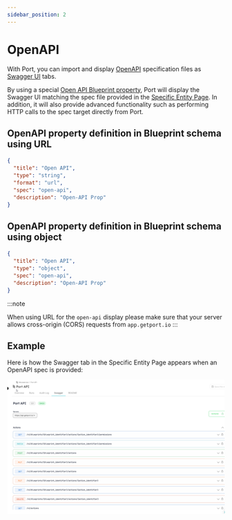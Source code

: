 ```yaml
---
sidebar_position: 2
---
```


# OpenAPI

With Port, you can import and display [OpenAPI](https://www.openapis.org/) specification files as [Swagger UI](https://swagger.io/) tabs.

By using a special [Open API Blueprint property](../blueprint/blueprint.md#openapi-specification-as-url), Port will display the Swagger UI matching the spec file provided in the [Specific Entity Page](../entity/entity.md#entity-page). In addition, it will also provide advanced functionality such as performing HTTP calls to the spec target directly from Port.

## OpenAPI property definition in Blueprint schema using URL

```json showLineNumbers
{
  "title": "Open API",
  "type": "string",
  "format": "url",
  "spec": "open-api",
  "description": "Open-API Prop"
}
```

## OpenAPI property definition in Blueprint schema using object

```json showLineNumbers
{
  "title": "Open API",
  "type": "object",
  "spec": "open-api",
  "description": "Open-API Prop"
}
```

:::note

When using URL for the `open-api` display please make sure that your server allows cross-origin (CORS) requests from `app.getport.io`
:::

## Example

Here is how the Swagger tab in the Specific Entity Page appears when an OpenAPI spec is provided:

![OpenAPI Example](../../../static/img/software-catalog/widgets/openAPI.png)
